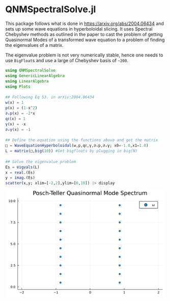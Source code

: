 # QNMSpectralSolve.jl
This package follows what is done in https://arxiv.org/abs/2004.06434 and sets up some wave equations in hyperboloidal slicing.
It uses Spectral Chebyshev methods as outlined in the paper to cast the problem of getting Quasinormal Modes of a transformed wave equation to a problem of finding the eigenvalues of a matrix.

The eigenvalue problem is not very numerically stable, hence one needs to use `BigFloat`s and use a large of Chebyshev basis of `~200`.

```julia
using QNMSpectralSolve
using GenericLinearAlgebra
using LinearAlgebra
using Plots

## Following Eq 53. in arXiv:2004.06434
w(x) = 1
p(x) = (1-x^2)
∂ₓp(x) = -2*x
qℓ(x) = 1
γ(x) = -x
∂ₓγ(x) = -1

## Define the equation using the functions above and get the matrix
□ = WaveEquationHyperboloidal(w,p,qℓ,γ,∂ₓp,∂ₓγ; x0=-1.0,x1=1.0)
L = matrix(□,big(10)) #Get bigfloats by plugging in big(N)

## Solve the eigenvalue problem
Es = eigvals(L)
x = real.(Es)
y = imag.(Es)
scatter(x,y; xlim=[-2,2],ylim=[0,10]) |> display
```

![Posch-Teller Plot](./docs/PoschTellerPlot.png)
